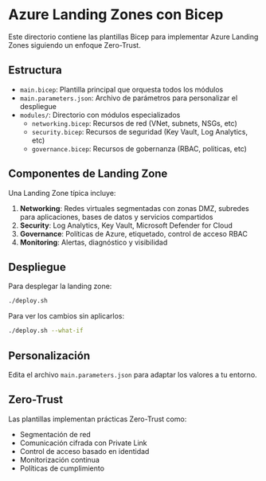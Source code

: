 # Azure Landing Zones con Bicep

Este directorio contiene las plantillas Bicep para implementar Azure Landing Zones siguiendo un enfoque Zero-Trust.

## Estructura

- `main.bicep`: Plantilla principal que orquesta todos los módulos
- `main.parameters.json`: Archivo de parámetros para personalizar el despliegue
- `modules/`: Directorio con módulos especializados
  - `networking.bicep`: Recursos de red (VNet, subnets, NSGs, etc)
  - `security.bicep`: Recursos de seguridad (Key Vault, Log Analytics, etc)
  - `governance.bicep`: Recursos de gobernanza (RBAC, políticas, etc)

## Componentes de Landing Zone

Una Landing Zone típica incluye:

1. **Networking**: Redes virtuales segmentadas con zonas DMZ, subredes para aplicaciones, bases de datos y servicios compartidos
2. **Security**: Log Analytics, Key Vault, Microsoft Defender for Cloud
3. **Governance**: Políticas de Azure, etiquetado, control de acceso RBAC
4. **Monitoring**: Alertas, diagnóstico y visibilidad

## Despliegue

Para desplegar la landing zone:

```bash
./deploy.sh
```

Para ver los cambios sin aplicarlos:

```bash
./deploy.sh --what-if
```

## Personalización

Edita el archivo `main.parameters.json` para adaptar los valores a tu entorno.

## Zero-Trust

Las plantillas implementan prácticas Zero-Trust como:

- Segmentación de red
- Comunicación cifrada con Private Link
- Control de acceso basado en identidad
- Monitorización continua
- Políticas de cumplimiento
